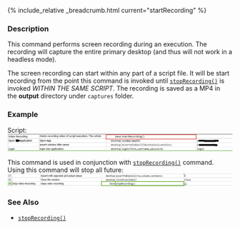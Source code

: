 {% include_relative _breadcrumb.html current="startRecording" %}


### Description
This command performs screen recording during an execution.  The recording will capture the entire primary desktop
(and thus will not work in a headless mode). 

The screen recording can start within any part of a script file.  It will be start recording from the point this 
command is invoked until [`stopRecording()`](stopRecording()) is invoked _WITHIN THE SAME SCRIPT_.  The recording 
is saved as a MP4 in the **output** directory under `captures` folder.


### Example
Script:
![script](image/startRecording_02.png)

This command is used in conjunction with [`stopRecording()`](stopRecording()) command. Using 
this command will stop all future:
![](image/startRecording_03.png)


### See Also
- [`stopRecording()`](stopRecording())
